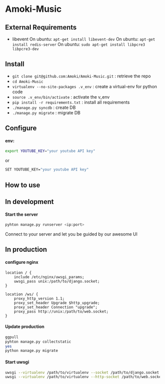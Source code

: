 Amoki-Music
===========

External Requirements
---------------------
* libevent
On ubuntu: `apt-get install libevent-dev`
On ubuntu: `apt-get install redis-server`
On ubuntu: `sudo apt-get install libpcre3 libpcre3-dev`


Install
---------
* `git clone git@github.com:Amoki/Amoki-Music.git` : retrieve the repo
* `cd Amoki-Music`
* `virtualenv --no-site-packages .v_env` : create a virtual-env for python code
* `source .v_env/bin/activate` : activate the v_env
* `pip install -r requirements.txt` : install all requirements
* `./manage.py syncdb` : create DB
* `./manage.py migrate` : migrate DB



Configure
---------

#### env:
```bash
export YOUTUBE_KEY="your youtube API key"
```
or
```bash
SET YOUTUBE_KEY="your youtube API key"
```

How to use
----------
## In development
#### Start the server 
```bash
pyhton manage.py runserver <ip:port>
```
Connect to your server and let you be guided by our awesome UI

## In production
#### configure nginx
```
location / {
    include /etc/nginx/uwsgi_params;
    uwsgi_pass unix:/path/to/django.socket;
}

location /ws/ {
    proxy_http_version 1.1;
    proxy_set_header Upgrade $http_upgrade;
    proxy_set_header Connection "upgrade";
    proxy_pass http://unix:/path/to/web.socket;
}
```

#### Update production
```bash
ggpull
pyhton manage.py collectstatic
yes
python manage.py migrate
```

#### Start uwsgi
```bash
uwsgi --virtualenv /path/to/virtualenv --socket /path/to/django.socket --buffer-size=32768 --workers=5 --master --module wsgi_django
uwsgi --virtualenv /path/to/virtualenv --http-socket /path/to/web.socket --gevent 1000 --http-websockets --workers=2 --master --module wsgi_websocket
```


